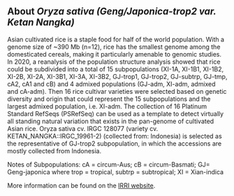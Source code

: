 About *Oryza sativa (Geng/Japonica-trop2 var. Ketan Nangka)*
-----------------------------

Asian cultivated rice is a staple food for half of the world population. With a genome size of ~390 Mb (n=12), rice has the smallest genome among the domesticated cereals, making it particularly amenable to genomic studies. In 2020, a reanalysis of the population structure analysis showed that rice could be subdivided into a total of 15 subpopulations (XI-1A, XI-1B1, XI-1B2, XI-2B, XI-2A, XI-3B1, XI-3A, XI-3B2, GJ-trop1, GJ-trop2, GJ-subtrp, GJ-tmp, cA2, cA1 and cB) and 4 admixed populations (GJ-adm, XI-adm, admixed and cA-adm). Then 16 rice cultivar varieties were selected based on genetic diversity and origin that could represent the 15 subpopulations and the largest admixed population, i.e. XI-adm. The collection of 16 Platinum Standard RefSeqs (PSRefSeq) can be used as a template to detect virtually all standing natural variation that exists in the pan-genome of cultivated Asian rice. Oryza sativa cv. IRGC 128077 (variety cv. KETAN_NANGKA::IRGC_19961-2) (collected from: Indonesia) is selected as the representative of GJ-trop2 subpopulation, in which the accessions are mostly collected from Indonesia.

Notes of Subpopulations: cA = circum-Aus; cB = circum-Basmati; GJ= Geng-japonica where trop = tropical, subtrp = subtropical; XI = Xian-indica

More information can be found on the [IRRI website](https://gringlobal.irri.org/gringlobal/accessiondetail?id=128077).
